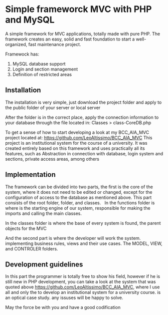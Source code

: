 # Simple frameworck MVC with PHP and MySQL

A simple framework for MVC applications, totally made with pure PHP. 
The framework creates an easy, solid and fast foundation to start a 
well-organized, fast maintenance project.

Framewock has:
1. MySQL database support
2. Login and section management
3. Definition of restricted areas

## Installation

The installation is very simple, just download the project folder and 
apply to the public folder of your server or local server

After the folder is in the correct place, apply the connection information 
to your database through the file located in: Classes > class-CoreDB.php

To get a sense of how to start developing a look at my BCC_AIA_MVC project located at: https://github.com/LeoAltissimo/BCC_AIA_MVC
This project is an institutional system for the course of a university. 
It was created entirely based on this framework and uses practically all its features, such as Abstraction in connection with database, login system and sections, private access areas, among others

## Implementation

The framework can be divided into two parts, the first is the core of the system, where it does not need to be edited or changed, except for the configuration of access to the database as mentioned above.
This part consists of the root folder, folder, and classes.
 
In the functions folder is where is the starting engine of our system, responsible for making the imports and calling the main classes.

In the classes folder is where the base of every system is found, the parent objects for the MVC

And the second part is where the developer will work the system. implementing business rules, views and their use cases. The MODEL, VIEW, and CONTROLER folders.

## Development guidelines

In this part the programmer is totally free to show his field, however if he is still new in PHP development, you can take a look at the system that was quoted above https://github.com/LeoAltissimo/BCC_AIA_MVC, where I use all and only the to develop an institutional system for a university course. is an optical case study. any issuses will be happy to solve. 

May the force be with you and have a good codification

